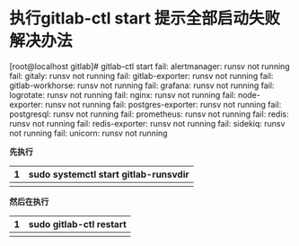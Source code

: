 # 执行gitlab-ctl start 提示全部启动失败解决办法

[root@localhost gitlab]# gitlab-ctl start
fail: alertmanager: runsv not running
fail: gitaly: runsv not running
fail: gitlab-exporter: runsv not running
fail: gitlab-workhorse: runsv not running
fail: grafana: runsv not running
fail: logrotate: runsv not running
fail: nginx: runsv not running
fail: node-exporter: runsv not running
fail: postgres-exporter: runsv not running
fail: postgresql: runsv not running
fail: prometheus: runsv not running
fail: redis: runsv not running
fail: redis-exporter: runsv not running
fail: sidekiq: runsv not running
fail: unicorn: runsv not running

**先执行**

| 1    | sudo systemctl start gitlab-runsvdir |
| ---- | ------------------------------------ |
|      |                                      |

**然后在执行**

| 1    | sudo gitlab-ctl restart |
| ---- | ----------------------- |
|      |                         |